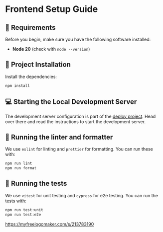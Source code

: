 # Frontend Setup Guide

## **📌 Requirements**

Before you begin, make sure you have the following software installed:

- **Node 20** (check with `node --version`)

## **🚀 Project Installation**

Install the dependencies:

```sh
npm install
```

## **💻 Starting the Local Development Server**

The development server configuration is part of the [deploy project](https://gitlab.ilabt.imec.be/designproject/dp2025/14-optimap-prime/infrastructure). Head over there and read the instructions to start the development server.

## **📝 Running the linter and formatter**

We use `eslint` for linting and `prettier` for formatting. You can run these with:

```sh
npm run lint
npm run format
```

## **🧪 Running the tests**

We use `vitest` for unit testing and `cypress` for e2e testing. You can run the tests with:

```sh
npm run test:unit
npm run test:e2e
```

https://myfreelogomaker.com/s/213783190